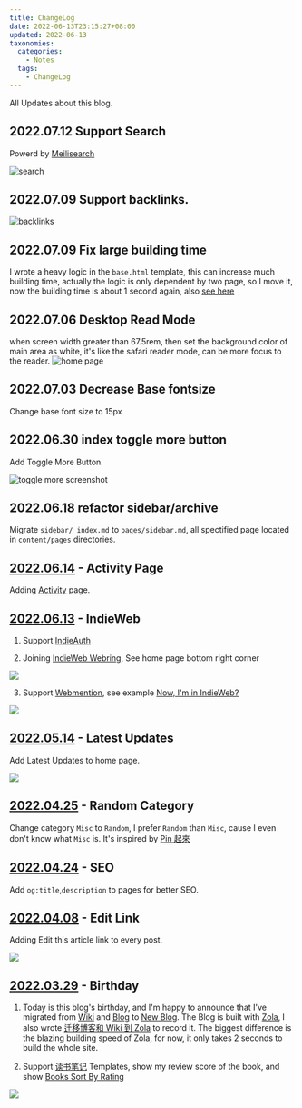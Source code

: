 ```yaml
---
title: ChangeLog
date: 2022-06-13T23:15:27+08:00
updated: 2022-06-13
taxonomies:
  categories:
    - Notes
  tags:
    - ChangeLog
---
```


All Updates about this blog.

<!-- more -->

## 2022.07.12 Support Search

Powerd by [Meilisearch](https://github.com/meilisearch/meilisearch)

![search](./search-prerview.png)

## 2022.07.09 Support backlinks.

![backlinks](./backlinks.png)

## 2022.07.09 Fix large building time

I wrote a heavy logic in the `base.html` template, this can increase much building time, actually the logic is only dependent by two page, so I move it, now the building time is about 1 second again, also [see here](https://github.com/getzola/zola/issues/1902#issuecomment-1178845667)

## 2022.07.06 Desktop Read Mode

when screen width greater than 67.5rem, then set the background color of main area as white, it's like the safari reader mode, can be more focus to the reader.
![home page](./2022-07-06-home-page-screen-shot.png)

## 2022.07.03 Decrease Base fontsize

Change base font size to 15px

## 2022.06.30 index toggle more button

Add Toggle More Button.

![toggle more screenshot](./toggle-more.png)

## 2022.06.18 refactor sidebar/archive

Migrate `sidebar/_index.md` to `pages/sidebar.md`, all spectified page located in `content/pages` directories.

## [2022.06.14](https://github.com/theowenyoung/blog/commit/7a87eb29b6e3eaafdae14488a8f42de817073f3f) - Activity Page

Adding [Activity](/content/pages/activity.en.md) page.

## [2022.06.13](https://github.com/theowenyoung/blog/commit/c20bb4c97540e91ed2f555800d36ebbe05379155) - IndieWeb

1. Support [IndieAuth](https://indieauth.net/)

2. Joining [IndieWeb Webring](https://xn--sr8hvo.ws/), See home page bottom right corner

![](./indiewebring.jpg)

3. Support [Webmention](https://indieweb.org/Webmention), see example [Now, I'm in IndieWeb?](/content/blog/indieweb.en.md)

![](./webmention-response.jpg)

## [2022.05.14](https://github.com/theowenyoung/blog/commit/cb7e8ec8cc115a35948906c2c91679826e561c79) - Latest Updates

Add Latest Updates to home page.

![](./recently-updated.jpg)

## [2022.04.25](https://github.com/theowenyoung/blog/commit/ebe57d4b3717c5052ea3319e8e1f04e9d7b80153) - Random Category

Change category `Misc` to `Random`, I prefer `Random` than `Misc`, cause I even don't know what `Misc` is. It's inspired by [Pin 起來](https://pinchlime.com/categories/random/)

## [2022.04.24](https://github.com/theowenyoung/blog/commit/cfc2b4dc4c96c1e16e8f4a257da2d30b254f8afc) - SEO

Add `og:title`,`description` to pages for better SEO.

## [2022.04.08](https://github.com/theowenyoung/blog/commit/06f1d35a7a5a8e4c97d4189cf3204b4b7c4bdea2) - Edit Link

Adding Edit this article link to every post.

![](./edit-link.jpg)

## [2022.03.29](https://github.com/theowenyoung/blog/commit/0f8244f2e8a8799ce6b6cbd82914db734af33f30) - Birthday

1. Today is this blog's birthday, and I'm happy to announce that I've migrated from [Wiki](https://wiki.owenyoung.com/) and [Blog](https://blog.owenyoung.com/) to [New Blog](https://www.owenyoung.com/). The Blog is built with [Zola](https://www.getzola.org/), I also wrote [迁移博客和 Wiki 到 Zola](/content/blog/migrate-to-zola.md) to record it. The biggest difference is the blazing building speed of Zola, for now, it only takes 2 seconds to build the whole site.

2. Support [读书笔记](/content/blog/books/_index.md) Templates, show my review score of the book, and show [Books Sort By Rating](/content/pages/books.md)

![](./books-template.jpg)
